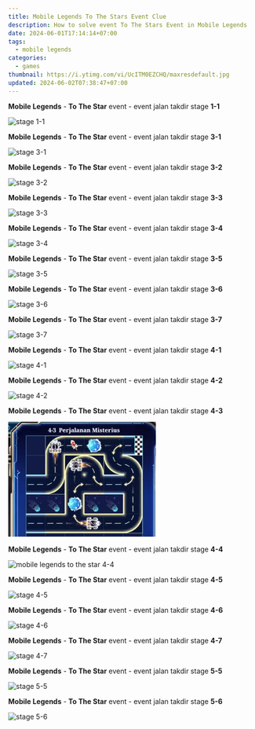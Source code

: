 ```yaml
---
title: Mobile Legends To The Stars Event Clue
description: How to solve event To The Stars Event in Mobile Legends
date: 2024-06-01T17:14:14+07:00
tags:
  - mobile legends
categories:
  - games
thumbnail: https://i.ytimg.com/vi/UcITM0EZCHQ/maxresdefault.jpg
updated: 2024-06-02T07:38:47+07:00
---
```


**Mobile Legends** - **To The Star** event - event jalan takdir stage **1-1**

![stage 1-1](https://github.com/dimaslanjaka/source-posts/assets/12471057/5e64b7ee-cf95-4a60-949e-a4c99bd9251e)

**Mobile Legends** - **To The Star** event - event jalan takdir stage **3-1**

![stage 3-1](https://github.com/dimaslanjaka/source-posts/assets/12471057/76b9ad73-d96c-4254-a64c-a71917a69fab)

**Mobile Legends** - **To The Star** event - event jalan takdir stage **3-2**

![stage 3-2](https://github.com/dimaslanjaka/source-posts/assets/12471057/30ef2420-0c05-410a-9271-82b7b1e3ae91)

**Mobile Legends** - **To The Star** event - event jalan takdir stage **3-3**

![stage 3-3](https://github.com/dimaslanjaka/source-posts/assets/12471057/367d259e-04db-4958-9f5e-1ea6413d650f)

**Mobile Legends** - **To The Star** event - event jalan takdir stage **3-4**

![stage 3-4](https://github.com/dimaslanjaka/source-posts/assets/12471057/65ab654d-ff85-43e2-944b-16de7ac95b10)

**Mobile Legends** - **To The Star** event - event jalan takdir stage **3-5**

![stage 3-5](https://github.com/dimaslanjaka/source-posts/assets/12471057/fdeec7ac-8bf8-47cc-8288-a22b519b4e19)

**Mobile Legends** - **To The Star** event - event jalan takdir stage **3-6**

![stage 3-6](https://github.com/dimaslanjaka/source-posts/assets/12471057/d872c1d5-a9f1-4565-a74b-9a80a394fb24)

**Mobile Legends** - **To The Star** event - event jalan takdir stage **3-7**

![stage 3-7](https://github.com/dimaslanjaka/source-posts/assets/12471057/8aed2877-b36b-4291-b748-56ea9e9a431a)

**Mobile Legends** - **To The Star** event - event jalan takdir stage **4-1**

![stage 4-1](https://github.com/dimaslanjaka/source-posts/assets/12471057/b8e49d37-7e9a-4146-8604-0b961b102697)

**Mobile Legends** - **To The Star** event - event jalan takdir stage **4-2**

![stage 4-2](https://github.com/dimaslanjaka/source-posts/assets/12471057/0ec447e8-6e59-4f11-b16d-94a3948da88a)

**Mobile Legends** - **To The Star** event - event jalan takdir stage **4-3**

![stage 4-3](mobile-legend-to-the-stars-event/stage-4-3.png)

**Mobile Legends** - **To The Star** event - event jalan takdir stage **4-4**

![mobile legends to the star 4-4](https://github.com/dimaslanjaka/source-posts/assets/12471057/e0a4ebfa-7b87-48dc-9770-c6f17e895208)

**Mobile Legends** - **To The Star** event - event jalan takdir stage **4-5**

![stage 4-5](https://github.com/dimaslanjaka/source-posts/assets/12471057/ebf0e335-9aa2-4135-8337-95528ca219b5)

**Mobile Legends** - **To The Star** event - event jalan takdir stage **4-6**

![stage 4-6](https://github.com/dimaslanjaka/source-posts/assets/12471057/5d2cc230-5a6a-4c48-ae4e-b5d98a29399f)

**Mobile Legends** - **To The Star** event - event jalan takdir stage **4-7**

![stage 4-7](https://github.com/dimaslanjaka/source-posts/assets/12471057/db893fad-6c1b-40e1-9bd2-4a940436893b)

**Mobile Legends** - **To The Star** event - event jalan takdir stage **5-5**

![stage 5-5](https://github.com/dimaslanjaka/source-posts/assets/12471057/48fb8818-84cd-4458-9887-5ec6e1ac7549)

**Mobile Legends** - **To The Star** event - event jalan takdir stage **5-6**

![stage 5-6](https://github.com/dimaslanjaka/source-posts/assets/12471057/ec5f3ad4-6b94-432c-baf7-a9186b415765)
